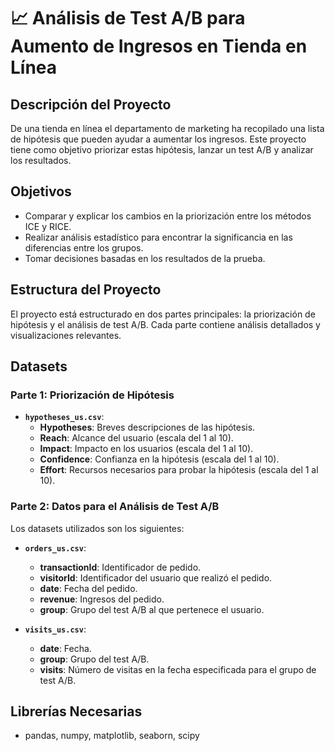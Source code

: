 # 📈 Análisis de Test A/B para Aumento de Ingresos en Tienda en Línea

## Descripción del Proyecto

De una tienda en línea el departamento de marketing ha recopilado una lista de hipótesis que pueden ayudar a aumentar los ingresos. Este proyecto tiene como objetivo priorizar estas hipótesis, lanzar un test A/B y analizar los resultados.

## Objetivos

 - Comparar y explicar los cambios en la priorización entre los métodos ICE y RICE.
 - Realizar análisis estadístico para encontrar la significancia en las diferencias entre los grupos.
 - Tomar decisiones basadas en los resultados de la prueba.

## Estructura del Proyecto

El proyecto está estructurado en dos partes principales: la priorización de hipótesis y el análisis de test A/B. Cada parte contiene análisis detallados y visualizaciones relevantes.


## Datasets

### Parte 1: Priorización de Hipótesis
- **`hypotheses_us.csv`**: 
    - **Hypotheses**: Breves descripciones de las hipótesis.
    - **Reach**: Alcance del usuario (escala del 1 al 10).
    - **Impact**: Impacto en los usuarios (escala del 1 al 10).
    - **Confidence**: Confianza en la hipótesis (escala del 1 al 10).
    - **Effort**: Recursos necesarios para probar la hipótesis (escala del 1 al 10).

### Parte 2: Datos para el Análisis de Test A/B
Los datasets utilizados son los siguientes:
- **`orders_us.csv`**: 
    - **transactionId**: Identificador de pedido.
    - **visitorId**: Identificador del usuario que realizó el pedido.
    - **date**: Fecha del pedido.
    - **revenue**: Ingresos del pedido.
    - **group**: Grupo del test A/B al que pertenece el usuario.

- **`visits_us.csv`**: 
    - **date**: Fecha.
    - **group**: Grupo del test A/B.
    - **visits**: Número de visitas en la fecha especificada para el grupo de test A/B.

## Librerías Necesarias

- pandas, numpy, matplotlib, seaborn, scipy

